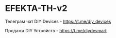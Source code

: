 # EFEKTA-TH-v2

Телеграм чат DIY Devices - https://t.me/diy_devices

Продажа DIY Устройств - https://t.me/diydevmart
